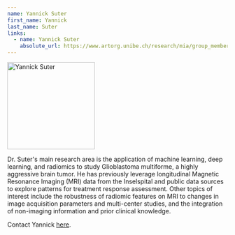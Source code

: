 ```yaml
---
name: Yannick Suter
first_name: Yannick
last_name: Suter
links:
  - name: Yannick Suter
    absolute_url: https://www.artorg.unibe.ch/research/mia/group_members/members/dr_suter_yannick/index_eng.html
---
```


<img src="/2023/assets/images/ysuter.jpeg" alt="Yannick  Suter" width="200"/>

Dr. Suter's main research area is the application of machine learning, deep learning, and radiomics to study Glioblastoma multiforme, a highly aggressive brain tumor. He has previously leverage longitudinal Magnetic Resonance Imaging (MRI) data from the Inselspital and public data sources to explore patterns for treatment response assessment. Other topics of interest include the robustness of radiomic features on MRI to changes in image acquisition parameters and multi-center studies, and the integration of non-imaging information and prior clinical knowledge. 

Contact Yannick [here](mailto:yannick.suter@unibe.ch).